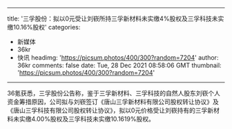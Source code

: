 
---
title: '三孚股份：拟以0元受让刘嵚所持三孚新材料未实缴4%股权及三孚科技未实缴10.16%股权'
categories: 
 - 新媒体
 - 36kr
 - 快讯
headimg: 'https://picsum.photos/400/300?random=7204'
author: 36kr
comments: false
date: Tue, 28 Dec 2021 08:58:06 GMT
thumbnail: 'https://picsum.photos/400/300?random=7204'
---

<div>   
36氪获悉，三孚股份公告称，鉴于三孚新材料、三孚科技的自然人股东刘嵚个人资金筹措原因，公司拟与刘嵚签订《唐山三孚新材料有限公司股权转让协议》及《唐山三孚科技有限公司股权转让协议》，拟以0元价格受让刘嵚持有的三孚新材料未实缴4.00%股权及三孚科技未实缴10.1619%股权。  
</div>
            